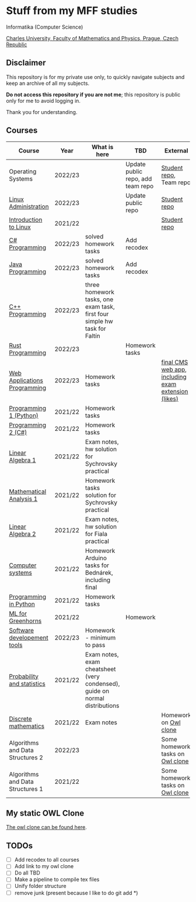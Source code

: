 # Stuff from my MFF studies  
Informatika (Computer Science)

[Charles University, Faculty of Mathematics and Physics, Prague, Czech Republic](https://www.mff.cuni.cz)

## Disclaimer

This repository is for my private use only, to quickly navigate subjects and keep an archive of all my subjects.

**Do not access this repository if you are not me**; this repository is public only for me to avoid logging in.

Thank you for understanding.

## Courses

| Course                               | Year    | What is here                                                                | TBD                               | External                                                                                  |
|--------------------------------------|---------|-----------------------------------------------------------------------------|-----------------------------------|-------------------------------------------------------------------------------------------|
| Operating Systems                | 2022/23 |                                                                             | Update public repo, add team repo | [Student repo](https://gitlab.mff.cuni.cz/tomisz/operacni_systemy_public), Team repo      |
| [Linux Administration](https://gitlab.mff.cuni.cz/tomisz/linux_administration_public)             | 2022/23 |                                                                             | Update public repo                | [Student repo](https://gitlab.mff.cuni.cz/tomisz/linux_administration_public)             |
| [Introduction to Linux](https://gitlab.mff.cuni.cz/tomisz/linux-public)            | 2021/22 |                                                                             |                                   | [Student repo](https://gitlab.mff.cuni.cz/tomisz/linux_public)                            |
| [C# Programming](programovani_v_csharp/cviceni)                   | 2022/23 | solved homework tasks                                                       | Add recodex                       |                                                                                           |
| [Java Programming](programovani_v_jave/cviceni_hnetynka/du)                 | 2022/23 | solved homework tasks                                                       | Add recodex                       |                                                                                           |
| [C++ Programming](programovani_v_cpp)                  | 2022/23 | three homework tasks, one exam task, first four simple hw task for Faltín   |                                   |                                                                                           |
| [Rust Programming](programovani_v_rustu)                 | 2022/23 |                                                                             | Homework tasks                    |                                                                                           |
| [Web Applications Programming](programovani_webovych_aplikaci)     | 2022/23 | Homework tasks                                                              |                                   | [final CMS web app, including exam extension (likes)](https://github.com/zdenecek/cmstwt) |
| [Programming 1 (Python)](programovani_1)           | 2021/22 | Homework tasks                                                              |                                   |                                                                                           |
| [Programming 2 (C#)](programovani_2)               | 2021/22 | Homework tasks                                                              |                                   |                                                                                           |
| [Linear Algebra 1](linearni_algebra_1)                 | 2021/22 | Exam notes, hw solution for Sychrovsky practical                            |                                   |                                                                                           |
| [Mathematical Analysis 1](matematicka_analyza_1/cviceni_sychrovsky_1)          | 2021/22 | Homework tasks solution for Sychrovsky practical                            |                                   |                                                                                           |
| [Linear Algebra 2](linearni_algebra_2)                 | 2021/22 | Exam notes, hw solution for Fiala practical                                 |                                   |                                                                                           |
| [Computer systems](pocitacove_systemy)                 | 2021/22 | Homework Arduino tasks for Bednárek, including final                        |                                   |                                                                                           |
| [Programming in Python](programovani_v_pythonu/cviceni_kofron_1)            | 2021/22 | Homework tasks                                                              |                                   |                                                                                           |
| [ML for Greenhorns](uvod_do_stojoveho_uceni_v_pythonu/cviceni_straka)                | 2021/22 |                                                                             | Homework                          |                                                                                           |
| [Software developement tools](nastroje_pro_vyvoj_software)      | 2022/23 |   Homework - minimum to pass                                                                         |                           |                                                                                           |
| [Probability and statistics]()       | 2021/22 | Exam notes, exam cheatsheet (very condensed), guide on normal distributions |                                   |                                                                                           |
| [Discrete mathematics](diskretni_matematika_1/prednaska_koutecky_1)             | 2021/22 | Exam notes                                                                  |                                   | Homework on [Owl clone](http://owl.zdenektomis.eu/c/all.html)                                                             |
| Algorithms and Data Structures 2 | 2022/23 |                                                                             |                                   | Some homework tasks on [Owl clone](http://owl.zdenektomis.eu/c/all.html)                                                  |
| Algorithms and Data Structures 1 | 2021/22 |                                                                             |                                   | Some homework tasks on [Owl clone](http://owl.zdenektomis.eu/c/all.html)                                                  |

## My static OWL Clone

[The owl clone can be found here](http://owl.zdenektomis.eu/c/all.html).

## TODOs

* [ ] Add recodex to all courses
* [ ] Add link to my owl clone
* [ ] Do all TBD
* [ ] Make a pipeline to compile tex files
* [ ] Unify folder structure
* [ ] remove junk (present because I like to do git add *)